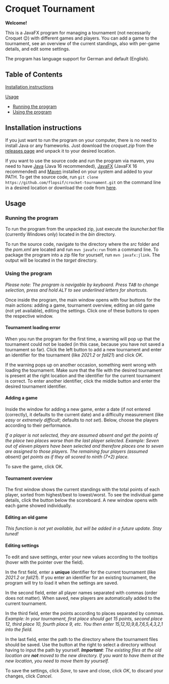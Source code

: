 # Croquet Tournament

**Welcome!**

This is a JavaFX program for managing a tournament (not necessarily Croquet 😉) with different games and players.
You can add a game to the tournament, see an overview of the current standings, also with per-game details,
and edit some settings.

The program has language support for German and default (English).

## Table of Contents

[Installation instructions](#installation-instructions)

[Usage](#usage)

- [Running the program](#running-the-program)
- [Using the program](#using-the-program)

## Installation instructions

If you just want to run the program on your computer, there is no need to install Java or any frameworks.
Just download the *croquet.zip* from the [releases page](https://github.com/flopsif/crocket-tournament/releases)
and unpack it to your desired location.

If you want to use the source code and run the program via maven,
you need to have [Java](https://www.oracle.com/java/technologies/javase-downloads.html) (Java 16 recommended),
[JavaFX](https://gluonhq.com/products/javafx/) (JavaFX 16 recommended) and [Maven](https://maven.apache.org/)
installed on your system and added to your PATH. To get the source code,
run `git clone https://github.com/flopsif/crocket-tournament.git` on the command line in a desired location
or download the code from [here](https://github.com/flopsif/crocket-tournament).

## Usage

### Running the program

To run the program from the unpacked zip, just execute the *launcher.bat* file (currently Windows only)
located in the *bin* directory.

To run the source code, navigate to the directory where the *src* folder and the *pom.xml* are located
and run `mvn javafx:run` from a command line. To package the program into a zip file for yourself,
run `mvn javafx:jlink`. The output will be located in the *target* directory.

### Using the program

*Please note: The program is navigable by keyboard. Press <kbd>TAB</kbd> to change selection,
press and hold <kbd>ALT</kbd> to see underlined letters for shortcuts.*

Once inside the program, the main window opens with four buttons for the main actions:
adding a game, tournament overview, editing an old game (not yet available), editing the settings.
Click one of these buttons to open the respective window.

#### Tournament loading error

When you run the program for the first time, a warning will pop up that the tournament could not be loaded
(in this case, because you have not saved a tournament so far). Click the left button to add a new tournament
and enter an identifier for the tournament (like *2021.2* or *fall21*) and click *OK*.

If the warning pops up on another occasion, something went wrong with loading the tournament.
Make sure that the file with the desired tournament is present at the right location
and the identifier for the current tournament is correct. To enter another identifier, click the middle button
and enter the desired tournament identifier.

#### Adding a game

Inside the window for adding a new game, enter a date (if not entered (correctly), it defaults to the current date)
and a difficulty measurement (like *easy* or *extremely difficult*; defaults to *not set*).
Below, choose the players according to their performance.

*If a player is not selected, they are assumed absent and get the points
of the place two places worse than the last player selected. Example: Seven out of eleven players have been selected
and therefore places one to seven are assigned to those players. The remaining four players (assumed absent)
get points as if they all scored to ninth (7+2) place.*

To save the game, click OK.

#### Tournament overview

The first window shows the current standings with the total points of each player,
sorted from highest/best to lowest/worst. To see the individual game details, click the button below the scoreboard.
A new window opens with each game showed individually.

#### Editing an old game

*This function is not yet available, but will be added in a future update. Stay tuned!*

#### Editing settings

To edit and save settings, enter your new values according to the tooltips (hover with the pointer over the field).

In the first field, enter a **unique** identifier for the current tournament (like *2021.2* or *fall21*).
If you enter an identifier for an existing tournament, the program will try to load it when the settings are saved.

In the second field, enter all player names separated with commas (order does not matter).
When saved, new players are automatically added to the current tournament.

In the third field, enter the points according to places separated by commas. *Example: In your tournament,
first place should get 15 points, second place 12, third place 10, fourth place 9, etc.
You then enter *15,12,10,9,8,7,6,5,4,3,2,1* into the field.*

In the last field, enter the path to the directory where the tournament files should be saved.
Use the button at the right to select a directory without having to input the path by yourself.
***Important**: The existing files at the old location are **not** moved to the new directory.
If you want to have them at the new location, you need to move them by yourself.*

To save the settings, click *Save*, to save and close, click *OK*, to discard your changes, click *Cancel*.